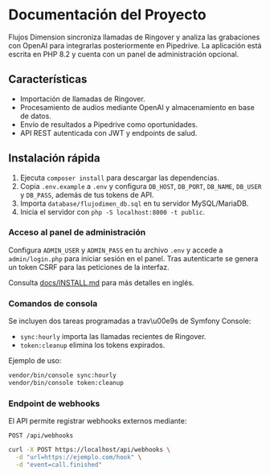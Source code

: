 # Documentación del Proyecto

Flujos Dimension sincroniza llamadas de Ringover y analiza las grabaciones con OpenAI para integrarlas posteriormente en Pipedrive. La aplicación está escrita en PHP 8.2 y cuenta con un panel de administración opcional.

## Características

- Importación de llamadas de Ringover.
- Procesamiento de audios mediante OpenAI y almacenamiento en base de datos.
- Envío de resultados a Pipedrive como oportunidades.
- API REST autenticada con JWT y endpoints de salud.

## Instalación rápida

1. Ejecuta `composer install` para descargar las dependencias.
2. Copia `.env.example` a `.env` y configura `DB_HOST`, `DB_PORT`, `DB_NAME`,
   `DB_USER` y `DB_PASS`, además de tus tokens de API.
3. Importa `database/flujodimen_db.sql` en tu servidor MySQL/MariaDB.
4. Inicia el servidor con `php -S localhost:8000 -t public`.

### Acceso al panel de administración

Configura `ADMIN_USER` y `ADMIN_PASS` en tu archivo `.env` y accede a
`admin/login.php` para iniciar sesión en el panel. Tras autenticarte se genera
un token CSRF para las peticiones de la interfaz.

Consulta [docs/INSTALL.md](INSTALL.md) para más detalles en inglés.

### Comandos de consola

Se incluyen dos tareas programadas a trav\u00e9s de Symfony Console:

- `sync:hourly` importa las llamadas recientes de Ringover.
- `token:cleanup` elimina los tokens expirados.

Ejemplo de uso:

```bash
vendor/bin/console sync:hourly
vendor/bin/console token:cleanup
```

### Endpoint de webhooks

El API permite registrar webhooks externos mediante:

`POST /api/webhooks`

```bash
curl -X POST https://localhost/api/webhooks \
  -d "url=https://ejemplo.com/hook" \
  -d "event=call.finished"
```
